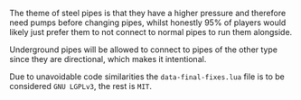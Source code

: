 The theme of steel pipes is that they have a higher pressure and therefore need pumps before changing pipes,
whilst honestly 95% of players would likely just prefer them to not connect to normal pipes to run them alongside.

Underground pipes will be allowed to connect to pipes of the other type since they are directional, which makes it intentional.

Due to unavoidable code similarities the `data-final-fixes.lua` file is to be considered `GNU LGPLv3`, the rest is `MIT`.
